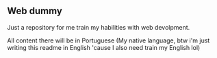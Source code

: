 ## Web dummy

Just a repository for me train my habilities with web devolpment.

All content there will be in Portuguese (My native language, btw i'm just writing this readme in English 'cause I also need train my English lol)